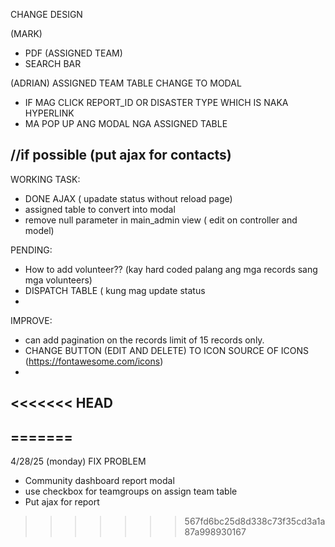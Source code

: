 CHANGE DESIGN

(MARK)
- PDF (ASSIGNED TEAM)
- SEARCH BAR

(ADRIAN)
ASSIGNED TEAM TABLE CHANGE TO MODAL
- IF MAG CLICK REPORT_ID OR DISASTER TYPE WHICH IS NAKA HYPERLINK
- MA POP UP ANG MODAL NGA ASSIGNED TABLE



//if possible (put ajax for contacts)
-------------------------------------------------------------------------------------------------
WORKING TASK: 
- DONE AJAX ( upadate status without reload page)
- assigned table to convert into modal
- remove null parameter in main_admin view ( edit on controller and model)

PENDING: 
- How to add volunteer?? (kay hard coded palang ang mga records sang mga volunteers)
- DISPATCH TABLE ( kung mag update status 
- 

IMPROVE: 
- can add pagination on the records limit of 15 records only.
- CHANGE BUTTON (EDIT AND DELETE)  TO ICON
 SOURCE OF ICONS (https://fontawesome.com/icons)
-

<<<<<<< HEAD
---------------------------------------------------------------
=======
----------------------------------------------------------------------------------
4/28/25  (monday) 
FIX PROBLEM 
- Community dashboard report modal
- use checkbox for teamgroups on assign team table
- Put ajax for report


>>>>>>> 567fd6bc25d8d338c73f35cd3a1a87a998930167

  
